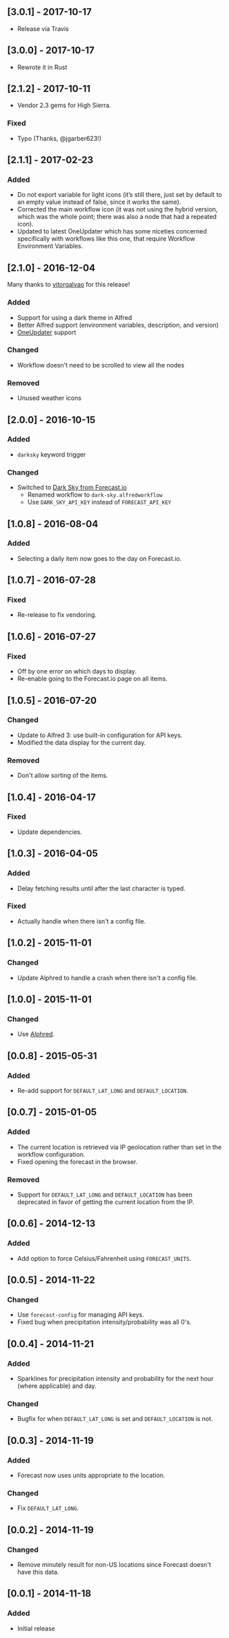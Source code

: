 ## [3.0.1] - 2017-10-17

- Release via Travis

## [3.0.0] - 2017-10-17

- Rewrote it in Rust

## [2.1.2] - 2017-10-11

- Vendor 2.3 gems for High Sierra.

### Fixed
- Typo (Thanks, @jgarber623!)

## [2.1.1] - 2017-02-23

### Added

- Do not export variable for light icons (it’s still there, just set by default
  to an empty value instead of false, since it works the same).
- Corrected the main workflow icon (it was not using the hybrid version, which
  was the whole point; there was also a node that had a repeated icon).
- Updated to latest OneUpdater which has some niceties concerned specifically
  with workflows like this one, that require Workflow Environment Variables.

## [2.1.0] - 2016-12-04

Many thanks to [vitorgalvao](https://github.com/vitorgalvao) for this release!

### Added
- Support for using a dark theme in Alfred
- Better Alfred support (environment variables, description, and version)
- [OneUpdater](oneupdater) support

[oneupdater]: http://www.alfredforum.com/topic/9224-oneupdater-%E2%80%94-update-workflows-with-a-single-node/#comment-45902

### Changed
- Workflow doesn't need to be scrolled to view all the nodes

### Removed
- Unused weather icons

## [2.0.0] - 2016-10-15
### Added
- `darksky` keyword trigger

### Changed
- Switched to [Dark Sky from Forecast.io][forecast-to-dark-sky]
  - Renamed workflow to `dark-sky.alfredworkflow`
  - Use `DARK_SKY_API_KEY` instead of `FORECAST_API_KEY`

[forecast-to-dark-sky]: http://blog.darksky.net/introducing-darksky-net/

## [1.0.8] - 2016-08-04
### Added
- Selecting a daily item now goes to the day on Forecast.io.

## [1.0.7] - 2016-07-28
### Fixed
- Re-release to fix vendoring.

## [1.0.6] - 2016-07-27
### Fixed
- Off by one error on which days to display.
- Re-enable going to the Forecast.io page on all items.

## [1.0.5] - 2016-07-20
### Changed
- Update to Alfred 3: use built-in configuration for API keys.
- Modified the data display for the current day.

### Removed
- Don't allow sorting of the items.

## [1.0.4] - 2016-04-17
### Fixed
- Update dependencies.

## [1.0.3] - 2016-04-05
### Added
- Delay fetching results until after the last character is typed.

### Fixed
- Actually handle when there isn't a config file.

## [1.0.2] - 2015-11-01
### Changed
- Update Alphred to handle a crash when there isn't a config file.

## [1.0.0] - 2015-11-01
### Changed
- Use [Alphred](https://github.com/kejadlen/alphred).

## [0.0.8] - 2015-05-31
### Added
- Re-add support for `DEFAULT_LAT_LONG` and `DEFAULT_LOCATION`.

## [0.0.7] - 2015-01-05
### Added
- The current location is retrieved via IP geolocation rather than set in the
  workflow configuration.
- Fixed opening the forecast in the browser.

### Removed
- Support for `DEFAULT_LAT_LONG` and `DEFAULT_LOCATION` has been deprecated in favor
  of getting the current location from the IP.

## [0.0.6] - 2014-12-13
### Added
- Add option to force Celsius/Fahrenheit using `FORECAST_UNITS`.

## [0.0.5] - 2014-11-22
### Changed
- Use `forecast-config` for managing API keys.
- Fixed bug when precipitation intensity/probability was all 0's.

## [0.0.4] - 2014-11-21
### Added
- Sparklines for precipitation intensity and probability for the next hour
  (where applicable) and day.

### Changed
- Bugfix for when `DEFAULT_LAT_LONG` is set and `DEFAULT_LOCATION` is not.

## [0.0.3] - 2014-11-19
### Added
- Forecast now uses units appropriate to the location.

### Changed
- Fix `DEFAULT_LAT_LONG`.

## [0.0.2] - 2014-11-19
### Changed
- Remove minutely result for non-US locations since Forecast doesn't have this
  data.

## [0.0.1] - 2014-11-18
### Added
- Initial release
